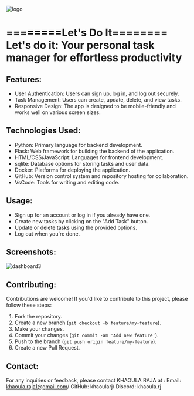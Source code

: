 ![logo](https://github.com/khaoularj/ToDo/assets/125494714/e98e794d-b401-47ef-840e-00532c4f70a1)

========Let's Do It========         
Let's do it: Your personal task manager for effortless productivity
=======================================================================================
## Features:
  - User Authentication: Users can sign up, log in, and log out securely.
  - Task Management: Users can create, update, delete, and view tasks.
  - Responsive Design: The app is designed to be mobile-friendly and works well on various screen sizes.

## Technologies Used:
   - Python: Primary language for backend development.
   - Flask: Web framework for building the backend of the application.
   - HTML/CSS/JavaScript: Languages for frontend development.
   - sqlite: Database options for storing tasks and user data.
   - Docker: Platforms for deploying the application.
   - GitHub: Version control system and repository hosting for collaboration.
   - VsCode: Tools for writing and editing code.

## Usage:
  - Sign up for an account or log in if you already have one.
  - Create new tasks by clicking on the "Add Task" button.
  - Update or delete tasks using the provided options.
  - Log out when you're done.

## Screenshots:
![dashboard3](https://github.com/khaoularj/ToDo/assets/125494714/84680319-ec51-49ab-8e16-9c27695bc087)


## Contributing:
Contributions are welcome! If you'd like to contribute to this project, please follow these steps:
  1. Fork the repository.
  2. Create a new branch (`git checkout -b feature/my-feature`).
  3. Make your changes.
  4. Commit your changes (`git commit -am 'Add new feature'`).
  5. Push to the branch (`git push origin feature/my-feature`).
  6. Create a new Pull Request.

## Contact:
For any inquiries or feedback, please contact KHAOULA RAJA at :
Email: khaoula.raja1@gmail.com/ 
GitHub: khaoularj/ 
Discord: khaoula.rj
